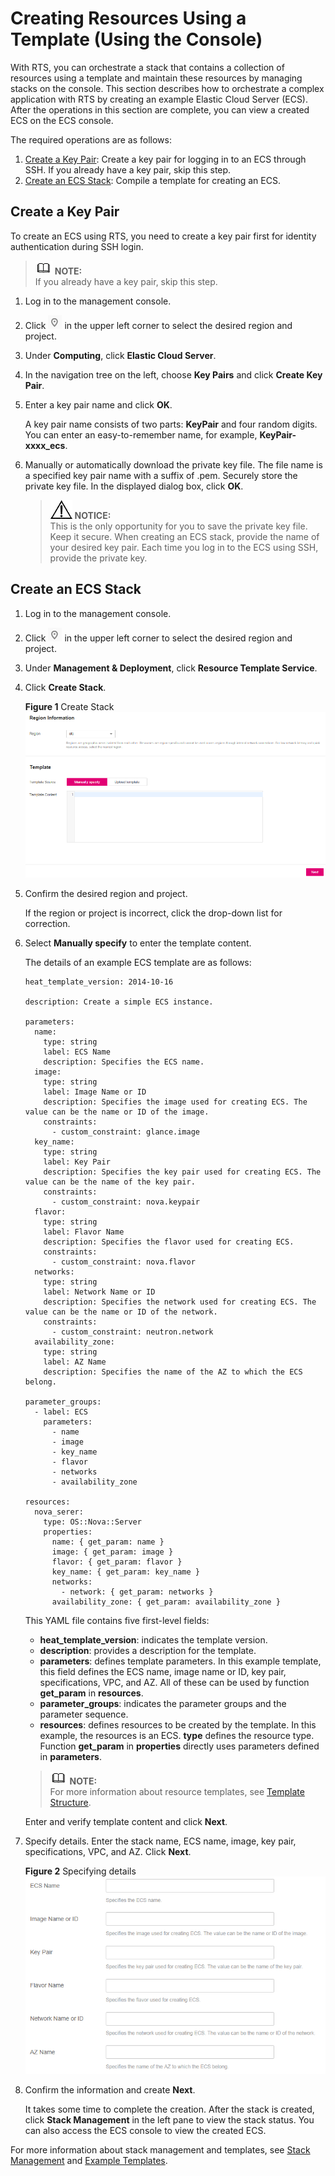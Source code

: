# Creating Resources Using a Template \(Using the Console\)<a name="EN-US_TOPIC_0101683908"></a>

With RTS, you can orchestrate a stack that contains a collection of resources using a template and maintain these resources by managing stacks on the console. This section describes how to orchestrate a complex application with RTS by creating an example Elastic Cloud Server \(ECS\). After the operations in this section are complete, you can view a created ECS on the ECS console.

The required operations are as follows:

1.  [Create a Key Pair](#section14934257541): Create a key pair for logging in to an ECS through SSH. If you already have a key pair, skip this step.
2.  [Create an ECS Stack](#section955894365412): Compile a template for creating an ECS.

## Create a Key Pair<a name="section14934257541"></a>

To create an ECS using RTS, you need to create a key pair first for identity authentication during SSH login.

>![](public_sys-resources/icon-note.gif) **NOTE:**   
>If you already have a key pair, skip this step.  

1.  Log in to the management console.
2.  Click  ![](figures/icon-region.png)  in the upper left corner to select the desired region and project.
3.  Under  **Computing**, click  **Elastic Cloud Server**.
4.  In the navigation tree on the left, choose  **Key Pairs**  and click  **Create Key Pair**.
5.  Enter a key pair name and click  **OK**.

    A key pair name consists of two parts:  **KeyPair**  and four random digits. You can enter an easy-to-remember name, for example,  **KeyPair-xxxx\_ecs**.

6.  Manually or automatically download the private key file. The file name is a specified key pair name with a suffix of .pem. Securely store the private key file. In the displayed dialog box, click  **OK**.

    >![](public_sys-resources/icon-notice.gif) **NOTICE:**   
    >This is the only opportunity for you to save the private key file. Keep it secure. When creating an ECS stack, provide the name of your desired key pair. Each time you log in to the ECS using SSH, provide the private key.  


## Create an ECS Stack<a name="section955894365412"></a>

1.  Log in to the management console.
2.  Click  ![](figures/icon-region.png)  in the upper left corner to select the desired region and project.
3.  Under  **Management & Deployment**, click  **Resource Template Service**.
4.  Click  **Create Stack**.

    **Figure  1**  Create Stack<a name="fig34781623458"></a>  
    ![](figures/create-stack.png "create-stack")

5.  Confirm the desired region and project.

    If the region or project is incorrect, click the drop-down list for correction.

6.  Select  **Manually specify**  to enter the template content.

    The details of an example ECS template are as follows:

    ```
    heat_template_version: 2014-10-16
    
    description: Create a simple ECS instance.
    
    parameters:
      name:
        type: string
        label: ECS Name
        description: Specifies the ECS name.
      image:
        type: string
        label: Image Name or ID
        description: Specifies the image used for creating ECS. The value can be the name or ID of the image.
        constraints:
          - custom_constraint: glance.image
      key_name:
        type: string
        label: Key Pair
        description: Specifies the key pair used for creating ECS. The value can be the name of the key pair.
        constraints:
          - custom_constraint: nova.keypair
      flavor:
        type: string
        label: Flavor Name
        description: Specifies the flavor used for creating ECS.
        constraints:
          - custom_constraint: nova.flavor
      networks:
        type: string
        label: Network Name or ID
        description: Specifies the network used for creating ECS. The value can be the name or ID of the network.
        constraints:
          - custom_constraint: neutron.network
      availability_zone:
        type: string
        label: AZ Name
        description: Specifies the name of the AZ to which the ECS belong.
    
    parameter_groups:
      - label: ECS
        parameters:
          - name
          - image
          - key_name
          - flavor
          - networks
          - availability_zone
    
    resources:
      nova_serer:
        type: OS::Nova::Server
        properties:
          name: { get_param: name } 
          image: { get_param: image }
          flavor: { get_param: flavor }
          key_name: { get_param: key_name }
          networks:
            - network: { get_param: networks }
          availability_zone: { get_param: availability_zone }
    ```

    This YAML file contains five first-level fields:

    -   **heat\_template\_version**: indicates the template version.
    -   **description**: provides a description for the template.
    -   **parameters**: defines template parameters. In this example template, this field defines the ECS name, image name or ID, key pair, specifications, VPC, and AZ. All of these can be used by function  **get\_param**  in  **resources**.
    -   **parameter\_groups**: indicates the parameter groups and the parameter sequence.
    -   **resources**: defines resources to be created by the template. In this example, the resources is an ECS.  **type**  defines the resource type. Function  **get\_param**  in  **properties**  directly uses parameters defined in  **parameters**.

    >![](public_sys-resources/icon-note.gif) **NOTE:**   
    >For more information about resource templates, see  [Template Structure](template-structure.md).  

    Enter and verify template content and click  **Next**.

7.  Specify details. Enter the stack name, ECS name, image, key pair, specifications, VPC, and AZ. Click  **Next**.

    **Figure  2**  Specifying details<a name="fig10711329161816"></a>  
    ![](figures/specifying-details.png "specifying-details")

8.  Confirm the information and create  **Next**.

    It takes some time to complete the creation. After the stack is created, click  **Stack Management**  in the left pane to view the stack status. You can also access the ECS console to view the created ECS.


For more information about stack management and templates, see  [Stack Management](stack-management.md)  and  [Example Templates](example-templates.md).

